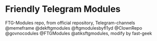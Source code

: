 # Friendly Telegram Modules
FTG-Modules repo, from official repository, Telegram-channels @memeframe @dekftgmodules @ftgmodulesbyfl1yd @ClownRepo @govnocodules @FTGModules @atiksftgmodules, modify by fast-geek
